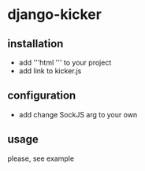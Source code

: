 django-kicker
=============

installation
------------
- add 
    '''html
    <script src="http://cdn.sockjs.org/sockjs-0.3.min.js"> </script>
    <script src="http://cdn.sockjs.org/websocket-multiplex-0.1.js"></script>
    <script src="http://cdnjs.cloudflare.com/ajax/libs/q.js/0.9.2/q.min.js"> </script>
    <script type="text/javascript" src="https://rawgithub.com/marcuswestin/store.js/master/store.min.js"></script>
    '''
    to your project
- add link to kicker.js

configuration
------------

- add 
    <script>
        var sockjs = new SockJS('http://127.0.0.1:8013/multiplexer');
        var multiplexer = new WebSocketMultiplex(sockjs);
    </script> change SockJS arg to your own

usage
-----

please, see example
